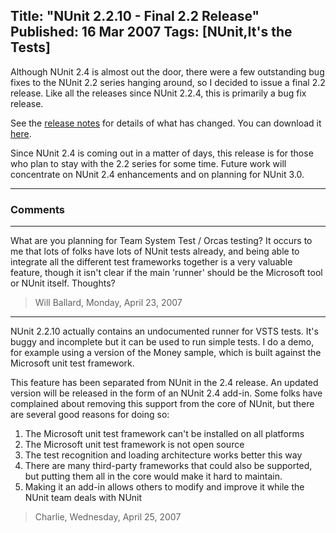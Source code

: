Title: "NUnit 2.2.10 - Final 2.2 Release"
Published: 16 Mar 2007
Tags: [NUnit,It's the Tests]
---
Although NUnit 2.4 is almost out the door, there were a few outstanding bug fixes to the NUnit 2.2 series hanging around, so I decided to issue a final 2.2 release. Like all the releases since NUnit 2.2.4, this is primarily a bug fix release.

See the <a href="http://nunit.org/?p=releaseNotes&r=2.2.10">release notes</a> for details of what has changed. You can download it <a href="http://nunit.org/?p=download">here</a>.

Since NUnit 2.4 is coming out in a matter of days, this release is for those who plan to stay with the 2.2 series for some time. Future work will concentrate on NUnit 2.4 enhancements and on planning for NUnit 3.0.


---

### Comments

---

What are you planning for Team System Test / Orcas testing? It occurs to me that lots of folks have lots of NUnit tests already, and being able to integrate all the different test frameworks together is a very valuable feature, though it isn't clear if the main 'runner' should be the Microsoft tool or NUnit itself. Thoughts?
>Will Ballard, Monday, April 23, 2007

---

NUnit 2.2.10 actually contains an undocumented runner for VSTS tests. It's buggy and incomplete but it can be used to run simple tests. I do a demo, for example using a version of the Money sample, which is built against the Microsoft unit test framework. 

This feature has been separated from NUnit in the 2.4 release. An updated version will be released in the form of an NUnit 2.4 add-in. Some folks have complained about removing this support from the core of NUnit, but there are several good reasons for doing so:

1) The Microsoft unit test framework can't be installed on all platforms
2) The Microsoft unit test framework is not open source
3) The test recognition and loading architecture works better this way
4) There are many third-party frameworks that could also be supported, but putting them all in the core would make it hard to maintain.
5) Making it an add-in allows others to modify and improve it while the NUnit team deals with NUnit
>Charlie, Wednesday, April 25, 2007
